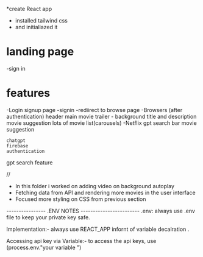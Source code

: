 \*create React app

- installed tailwind css
- and initialiazed it

# landing page

-sign in

# features

-Login signup page
-signin
-rediirect to browse page
-Browsers (after authentication)
header
main movie
trailer - background
title and description
movie suggestion
lots of movie list(carousels)
-Netflix gpt
search bar
movie suggestion

    chatgpt
    firebase
    authentication

gpt search feature

//

- In this folder i worked on adding video on background autoplay
- Fetching data from API and rendering more movies in the user interface
- Focused more styling on CSS from previous section

---------------- .ENV NOTES ------------------------
.env:
always use .env file to keep your private key safe.

Implementation:-
always use REACT_APP infornt of variable decalration .

Accessing api key via Variable:-
to access the api keys, use (process.env."your variable ")
